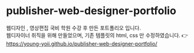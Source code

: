 # publisher-web-designer-portfolio

웹디자인 , 영상편집 국비 학원 수강 후 만든 포트폴리오 입니다.
<br>
웹디자이너 취직을 위해 만들었으며, 기존 템플릿의 html, css 만 수정하였습니다.
👉 https://young-yoii.github.io/publisher-web-designer-portfolio/
